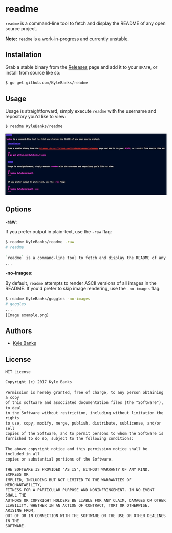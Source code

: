 # readme

`readme` is a command-line tool to fetch and display the README of any open source project.

**Note:** `readme` is a work-in-progress and currently unstable.

## Installation

Grab a stable binary from the [Releases](https://github.com/KyleBanks/readme/releases) page and add it to your `$PATH`, or install from source like so:

```sh
$ go get github.com/KyleBanks/readme
```

## Usage

Usage is straightforward, simply execute `readme` with the username and repository you'd like to view:

```sh
$ readme KyleBanks/readme
```

![Example](./_example/example.png)

## Options

**-raw**:

If you prefer output in plain-text, use the `-raw` flag:

```sh
$ readme KyleBanks/readme -raw
# readme

`readme` is a command-line tool to fetch and display the README of any open source project.
...
```

**-no-images**:

By default, `readme` attempts to render ASCII versions of all images in the README. If you'd prefer to skip image rendering, use the `-no-images` flag:

```sh
$ readme KyleBanks/goggles -no-images
# goggles 
...
[Image example.png]
```

## Authors

- [Kyle Banks](https://kylewbanks.com/blog)

## License

```
MIT License

Copyright (c) 2017 Kyle Banks

Permission is hereby granted, free of charge, to any person obtaining a copy
of this software and associated documentation files (the "Software"), to deal
in the Software without restriction, including without limitation the rights
to use, copy, modify, merge, publish, distribute, sublicense, and/or sell
copies of the Software, and to permit persons to whom the Software is
furnished to do so, subject to the following conditions:

The above copyright notice and this permission notice shall be included in all
copies or substantial portions of the Software.

THE SOFTWARE IS PROVIDED "AS IS", WITHOUT WARRANTY OF ANY KIND, EXPRESS OR
IMPLIED, INCLUDING BUT NOT LIMITED TO THE WARRANTIES OF MERCHANTABILITY,
FITNESS FOR A PARTICULAR PURPOSE AND NONINFRINGEMENT. IN NO EVENT SHALL THE
AUTHORS OR COPYRIGHT HOLDERS BE LIABLE FOR ANY CLAIM, DAMAGES OR OTHER
LIABILITY, WHETHER IN AN ACTION OF CONTRACT, TORT OR OTHERWISE, ARISING FROM,
OUT OF OR IN CONNECTION WITH THE SOFTWARE OR THE USE OR OTHER DEALINGS IN THE
SOFTWARE.
```
